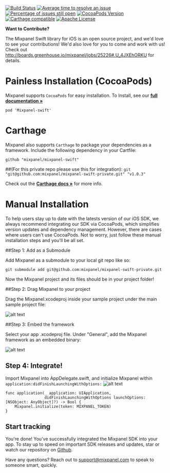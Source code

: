 [![Build Status](https://travis-ci.org/mixpanel/mixpanel-swift-private.svg?branch=yolo-travis-ci)](https://travis-ci.org/mixpanel/mixpanel-swift-private)
[![Average time to resolve an issue](http://isitmaintained.com/badge/resolution/mixpanel/mixpanel-swift-private.svg)](http://isitmaintained.com/project/mixpanel/mixpanel-swift-private "Average time to resolve an issue")
[![Percentage of issues still open](http://isitmaintained.com/badge/open/mixpanel/mixpanel-swift-private.svg)](http://isitmaintained.com/project/mixpanel/mixpanel-swift-private "Percentage of issues still open")
[![CocoaPods Version](http://img.shields.io/cocoapods/v/Mixpanel.svg?style=flat)](https://mixpanel.com)
[![Carthage compatible](https://img.shields.io/badge/Carthage-compatible-4BC51D.svg?style=flat)](https://github.com/Carthage/Carthage)
[![Apache License](http://img.shields.io/cocoapods/l/Mixpanel.svg?style=flat)](https://mixpanel.com)

**Want to Contribute?**

The Mixpanel Swift library for iOS is an open source project, and we'd love to see your contributions! We'd also love for you to come and work with us! Check out http://boards.greenhouse.io/mixpanel/jobs/25226#.U_4JXEhORKU for details.

# Painless Installation (CocoaPods)

Mixpanel supports `CocoaPods` for easy installation.
To Install, see our **[full documentation »](https://mixpanel.com/help/reference/swift)**

`pod 'Mixpanel-swift'`

# Carthage

Mixpanel also supports `Carthage` to package your dependencies as a framework. Include the following dependency in your Cartfile:

`github "mixpanel/mixpanel-swift"`

##(For this private repo please use this for integration):
`git "git@github.com:mixpanel/mixpanel-swift-private.git" "v1.0.3"`


Check out the **[Carthage docs »](https://github.com/Carthage/Carthage#if-youre-building-for-ios-tvos-or-watchos)** for more info. 

# Manual Installation

To help users stay up to date with the latests version of our iOS SDK, we always recommend integrating our SDK via CocoaPods, which simplifies version updates and dependency management. However, there are cases where users can't use CocoaPods. Not to worry, just follow these manual installation steps and you'll be all set.

##Step 1: Add as a Submodule

Add Mixpanel as a submodule to your local git repo like so:

```
git submodule add git@github.com:mixpanel/mixpanel-swift-private.git
```

Now the Mixpanel project and its files should be in your project folder! 

##Step 2: Drag Mixpanel to your project

Drag the Mixpanel.xcodeproj inside your sample project under the main sample project file:

![alt text](http://images.mxpnl.com/docs/2016-07-19%2023:34:02.724663-Screen%20Shot%202016-07-19%20at%204.33.34%20PM.png)

##Step 3: Embed the framework

Select your app .xcodeproj file. Under "General", add the Mixpanel framework as an embedded binary:

![alt text](http://images.mxpnl.com/docs/2016-07-19%2023:31:29.237158-add_framework.png)

## Step 4: Integrate!

Import Mixpanel into AppDelegate.swift, and initialize Mixpanel within `application:didFinishLaunchingWithOptions:`
![alt text](http://images.mxpnl.com/docs/2016-07-19%2023:27:03.724972-Screen%20Shot%202016-07-18%20at%207.16.51%20PM.png)

```
func application(_ application: UIApplication,
                 didFinishLaunchingWithOptions launchOptions: [NSObject: AnyObject]?) -> Bool {
    Mixpanel.initialize(token: MIXPANEL_TOKEN)
}
```

## Start tracking

You're done! You've successfully integrated the Mixpanel SDK into your app. To stay up to speed on important SDK releases and updates, star or watch our repository on [Github](https://github.com/mixpanel/mixpanel-swift-private).

Have any questions? Reach out to [support@mixpanel.com](mailto:support@mixpanel.com) to speak to someone smart, quickly.
